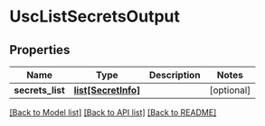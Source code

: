 # UscListSecretsOutput

## Properties
Name | Type | Description | Notes
------------ | ------------- | ------------- | -------------
**secrets_list** | [**list[SecretInfo]**](SecretInfo.md) |  | [optional] 

[[Back to Model list]](../README.md#documentation-for-models) [[Back to API list]](../README.md#documentation-for-api-endpoints) [[Back to README]](../README.md)


